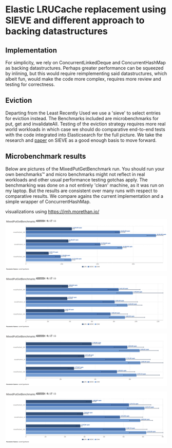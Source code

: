 # Elastic LRUCache replacement using SIEVE and different approach to backing datastructures

## Implementation

For simplicity, we rely on ConcurrentLinkedDeque and ConcurrentHashMap as backing datastructures. Perhaps greater
performance can be squeezed by inlining, but this would require reimplementing said datastructures, which albeit fun,
would make the code more complex, requires more review and testing for correctness.

## Eviction

Departing from the Least Recently Used we use a 'sieve' to select entries for eviction instead.
The Benchmarks included are microbenchmarks for put, get and invalidateAll. Testing of the eviction
strategy requires more real world workloads in which case we should do comparative end-to-end tests
with the code integrated into Elasticsearch for the full picture. We take the research and
[paper](https://junchengyang.com/publication/nsdi24-SIEVE.pdf) on SIEVE as a good enough basis to move
forward.

## Microbenchmark results

Below are pictures of the MixedPutGetBenchmark run. You should run your own benchmarks:tm: and micro benchmarks might
not reflect in real workloads and other usual performance testing gotchas apply. The benchmarking was done on a not
entirely 'clean' machine, as it was run on my laptop. But the results are consistent over many runs with respect to
comparative results. We compare agains the current implementation and a simple wrapper of ConcurrentHashMap.

visualizations using https://jmh.morethan.io/

![Screenshot mixed bench with 1 thread](bench-thread1.png)

![Screenshot mixed bench with 2 thread](bench-thread2.png)

![Screenshot mixed bench with 4 thread](bench-thread4.png)

![Screenshot mixed bench with 8 thread](bench-thread8.png)

